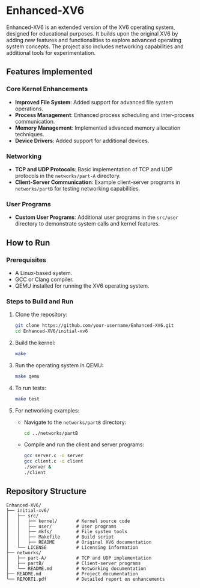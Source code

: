 # Enhanced-XV6

Enhanced-XV6 is an extended version of the XV6 operating system, designed for educational purposes. It builds upon the original XV6 by adding new features and functionalities to explore advanced operating system concepts. The project also includes networking capabilities and additional tools for experimentation.

## Features Implemented

### Core Kernel Enhancements
- **Improved File System**: Added support for advanced file system operations.
- **Process Management**: Enhanced process scheduling and inter-process communication.
- **Memory Management**: Implemented advanced memory allocation techniques.
- **Device Drivers**: Added support for additional devices.

### Networking
- **TCP and UDP Protocols**: Basic implementation of TCP and UDP protocols in the `networks/part-A` directory.
- **Client-Server Communication**: Example client-server programs in `networks/partB` for testing networking capabilities.

### User Programs
- **Custom User Programs**: Additional user programs in the `src/user` directory to demonstrate system calls and kernel features.

## How to Run

### Prerequisites
- A Linux-based system.
- GCC or Clang compiler.
- QEMU installed for running the XV6 operating system.

### Steps to Build and Run

1. Clone the repository:
    ```bash
    git clone https://github.com/your-username/Enhanced-XV6.git
    cd Enhanced-XV6/initial-xv6
    ```

2. Build the kernel:
    ```bash
    make
    ```

3. Run the operating system in QEMU:
    ```bash
    make qemu
    ```

4. To run tests:
    ```bash
    make test
    ```

5. For networking examples:
    - Navigate to the `networks/partB` directory:
        ```bash
        cd ../networks/partB
        ```
    - Compile and run the client and server programs:
        ```bash
        gcc server.c -o server
        gcc client.c -o client
        ./server &
        ./client
        ```

## Repository Structure

```
Enhanced-XV6/
├── initial-xv6/
│   ├── src/
│   │   ├── kernel/       # Kernel source code
│   │   ├── user/         # User programs
│   │   ├── mkfs/         # File system tools
│   │   ├── Makefile      # Build script
│   │   ├── README        # Original XV6 documentation
│   └── LICENSE           # Licensing information
├── networks/
│   ├── part-A/           # TCP and UDP implementation
│   ├── partB/            # Client-server programs
│   └── README.md         # Networking documentation
├── README.md             # Project documentation
└── REPORT1.pdf           # Detailed report on enhancements
```
